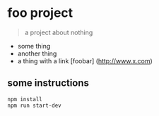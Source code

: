 # foo project

> a project about nothing

- some thing
- another thing
- a thing with a link [foobar] (http://www.x.com)


## some instructions

```
npm install
npm run start-dev

```

<!-- 
changes -->